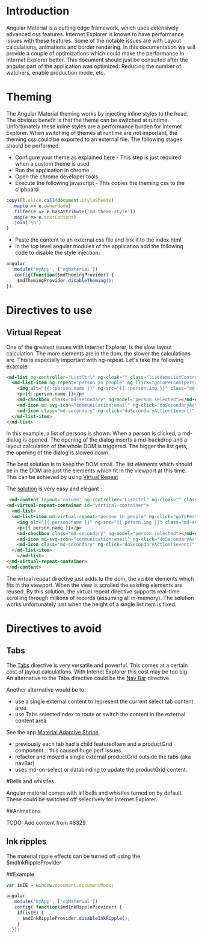 # Introduction

Angular Material is a cutting edge framework, which uses extensively advanced css features. Internet Explorer is known to have performance issues with these features. Some of the notable issues are with Layout calculations, animations and border rendering. In this documentation we will provide a couple of optimizations which could make the performance in Internet Explorer better.
This document should just be consulted after the angular part of the application was optimized: Reducing the number of watchers, enable production mode, etc.

# Theming

The Angular Material theming works by injecting inline styles to the head. The obvious benefit is that the theme can be switched at runtime.  Unfortunately these inline styles are a performance burden for Internet Explorer. When switching of themes at runtime are not important, the theming css could be exported to an external file. The following stages should be performed:

* Configure your theme as explained [here](https://material.angularjs.org/latest/Theming/03_configuring_a_theme) - This step is just required when a custom theme is used
* Run the application in chrome 
* Open the chrome developer tools
* Execute the following javascript - This copies the theming css to the clipboard
```javascript
copy([].slice.call(document.styleSheets)
  .map(e => e.ownerNode)
  .filter(e => e.hasAttribute('md-theme-style'))
  .map(e => e.textContent)
  .join('\n')
)
```
* Paste the content to an external css file and link it to the index.html
* In the top level angular modules of the application add the following code to disable the style injection:
```javascript
angular
  .module('myApp', ['ngMaterial'])
  .config(function($mdThemingProvider) {
    $mdThemingProvider.disableTheming();
});
```



# Directives to use

## Virtual Repeat

One of the greatest issues with Internet Explorer, is the slow layout calculation. The more elements are in the dom, the slower the calculations are. 
This is especially important with ng-repeat.
Let's take the following [example](http://codepen.io/david-gang/pen/mEeWpq):

```html
<md-list ng-controller="ListCtrl" ng-cloak="" class="listdemoListControls" ng-app="MyApp">
  <md-list-item ng-repeat="person in people" ng-click="goToPerson(person.name, $event)" class="noright">
    <img alt="{{::person.name }}" ng-src="{{::person.img }}" class="md-avatar">
    <p>{{::person.name }}</p>
    <md-checkbox class="md-secondary" ng-model="person.selected"></md-checkbox>
    <md-icon md-svg-icon="communication:email" ng-click="doSecondaryAction($event)" aria-label="Send Email" class="md-secondary md-hue-3"></md-icon>
    <md-icon class="md-secondary" ng-click="doSecondaryAction($event)" aria-label="Chat" md-svg-icon="communication:message"></md-icon>
  </md-list-item>
</md-list>
```
In this example, a list of persons is shown. When a person is clicked, a md-dialog is opened. The opening of the dialog inserts a md-backdrop and a layout calculation of the whole DOM is triggered. The bigger the list gets, the opening of the dialog is slowed down.

The best solution is to keep the DOM small. The list elements which should be in the DOM are just the elements which fit in the viewport at this time.
This can be achieved by using [Virtual Repeat](https://material.angularjs.org/latest/demo/virtualRepeat)

The [solution](http://codepen.io/david-gang/pen/MeamJy) is very easy and elegant :

```html
 <md-content layout="column" ng-controller="ListCtrl" ng-cloak="" class="listdemoListControls" ng-app="MyApp">
<md-virtual-repeat-container id="vertical-container">
  <md-list>
  <md-list-item md-virtual-repeat="person in people" ng-click="goToPerson(person.name, $event)" class="noright">
    <img alt="{{ person.name }}" ng-src="{{ person.img }}" class="md-avatar">
    <p>{{ person.name }}</p>
    <md-checkbox class="md-secondary" ng-model="person.selected"></md-checkbox>
    <md-icon md-svg-icon="communication:email" ng-click="doSecondaryAction($event)" aria-label="Send Email" class="md-secondary md-hue-3"></md-icon>
    <md-icon class="md-secondary" ng-click="doSecondaryAction($event)" aria-label="Chat" md-svg-icon="communication:message"></md-icon>
  </md-list-item>
    </md-list>
</md-virtual-repeat-container>
</md-content>
```
The virtual repeat directive just adds to the dom, the visible elements which fits in the viewport. When the view is scrolled the existing elements are reused.
By this solution, the virtual repeat directive supports real-time scrolling through millions of records (assuming all in-memory).
The solution works unfortunately just when the height of a single list item is fixed.


# Directives to avoid

## Tabs

The [Tabs](https://material.angularjs.org/latest/demo/tabs) directive is very versatile and powerful. This comes at a certain cost of layout calculations. With Intenet Explorer this cost may be too big. An alternative to the Tabs directive could be the [Nav Bar](https://material.angularjs.org/latest/demo/navBar) directive.

Another alternative would be to:

* use a single external content to represent the current select tab content area
* use Tabs selectedIndex to route or switch the content in the external content area

See the app [Material Adaptive Shrine](https://github.com/angular/material-adaptive/blob/master/shrine/app/src/dashboard/tmpl/dashboard.html#L11-L16).

* previously each tab had a child featuredItem and a productGrid component... this caused huge perf issues.
* refactor and moved a single external productGrid outside the tabs (aka navBar)
* uses md-on-select or databinding to update the productGrid content.


#Bells and whistles

Angular material comes with all bells and whistles turned on by default. These could be switched off selectively for Internet Explorer.

##Animations

TODO: Add content from #8329

## Ink ripples

The material ripple effects can be turned off using the $mdInkRippleProvider 

##Example
```javascript
var isIE = window.document.documentMode;

angular
  .module('myApp', ['ngMaterial'])
  .config( function($mdInkRippleProvider) {
    if(isIE) {
      $mdInkRippleProvider.disableInkRipple();
    }
  });
```

